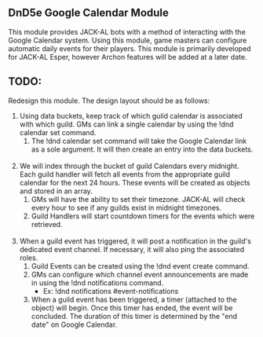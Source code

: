 DnD5e Google Calendar Module
-
This module provides JACK-AL bots with a method of interacting with the Google Calendar system. Using this module, game masters can configure automatic daily events for their players. This module is primarily developed for JACK-AL Esper, however Archon features will be added at a later date.

TODO:
-
Redesign this module. The design layout should be as follows:
1) Using data buckets, keep track of which guild calendar is associated with which guild. GMs can link a single calendar by using the !dnd calendar set command.
    1) The !dnd calendar set command will take the Google Calendar link as a sole argument. It will then create an entry into the data buckets. <br><br>
2) We will index through the bucket of guild Calendars every midnight. Each guild handler will fetch all events from the appropriate guild calendar for the next 24 hours. These events will be created as objects and stored in an array.
    1) GMs will have the ability to set their timezone. JACK-AL will check every hour to see if any guilds exist in midnight timezones.
    2) Guild Handlers will start countdown timers for the events which were retrieved.
    <br><br>
3) When a guild event has triggered, it will post a notification in the guild's dedicated event channel. If necessary, it will also ping the associated roles.
    1) Guild Events can be created using the !dnd event create command.
    2) GMs can configure which channel event announcements are made in using the !dnd notifications command.
        * Ex: !dnd notifications #event-notifications
    3) When a guild event has been triggered, a timer (attached to the object) will begin. Once this timer has ended, the event will be concluded. The duration of this timer is determined by the "end date" on Google Calendar.
